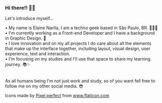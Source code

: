 ### Hi there!! 👋🏼

Let's introduce myself... 

• My name is Elaine Narita, I am a techno geek based in São Paulo, BR. 👩🏻‍💻 <br>
• I'm currently working as a Front-end Developer and I have a background in Graphic Design. 💜 <br>
• I love innovation and on my all projects I do care about all the elements that make up the interface together, including layout, visual design, user experience, text and interaction. <br>
• I'm focusing on my studies and I'll use that space to share my learning journey. 📚✨ <br><br>

As all humans being I'm not just work and study, so of you want fell free to follow me on my other social media. 😎

<div>Icons made by <a href="https://www.flaticon.com/authors/pixel-perfect" title="Pixel perfect">Pixel perfect</a> from <a href="https://www.flaticon.com/" title="Flaticon">www.flaticon.com</a></div>

<!--
**elainenarita/elainenarita** is a ✨ _special_ ✨ repository because its `README.md` (this file) appears on your GitHub profile.

Here are some ideas to get you started:



- 🔭 I’m currently working on ...
- 🌱 I’m currently learning ...
- 👯 I’m looking to collaborate on ...
- 🤔 I’m looking for help with ...
- 💬 Ask me about ...
- 📫 How to reach me: ...
-  Pronouns: ...
-  Fun fact: ...
-->
